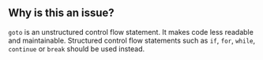 ## Why is this an issue?

`goto` is an unstructured control flow statement. It makes code less readable and maintainable. Structured control flow statements such
as `if`, `for`, `while`, `continue` or `break` should be used instead.